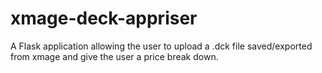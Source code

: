 # xmage-deck-appriser
A Flask application allowing the user to upload a .dck file saved/exported from xmage and give the user a price break down.
